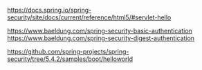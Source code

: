 https://docs.spring.io/spring-security/site/docs/current/reference/html5/#servlet-hello

https://www.baeldung.com/spring-security-basic-authentication
https://www.baeldung.com/spring-security-digest-authentication

https://github.com/spring-projects/spring-security/tree/5.4.2/samples/boot/helloworld